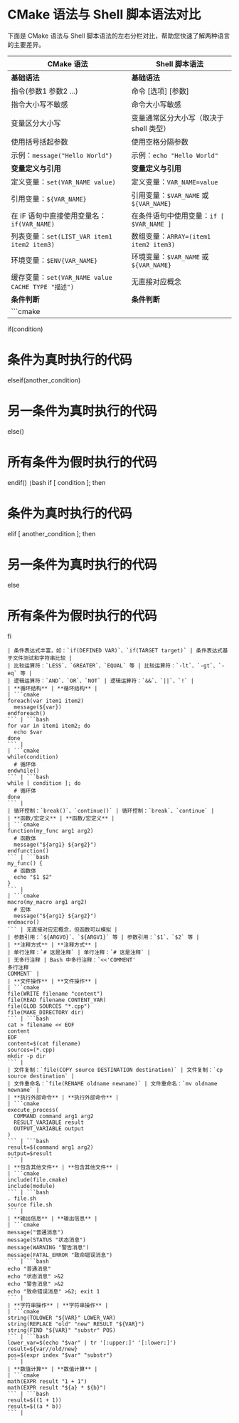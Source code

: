 # CMake 语法与 Shell 脚本语法对比

下面是 CMake 语法与 Shell 脚本语法的左右分栏对比，帮助您快速了解两种语言的主要差异。

| CMake 语法 | Shell 脚本语法 |
|------------|---------------|
| **基础语法** | **基础语法** |
| 指令(参数1 参数2 ...) | 命令 [选项] [参数] |
| 指令大小写不敏感 | 命令大小写敏感 |
| 变量区分大小写 | 变量通常区分大小写（取决于 shell 类型） |
| 使用括号括起参数 | 使用空格分隔参数 |
| 示例：`message("Hello World")` | 示例：`echo "Hello World"` |
| **变量定义与引用** | **变量定义与引用** |
| 定义变量：`set(VAR_NAME value)` | 定义变量：`VAR_NAME=value` |
| 引用变量：`${VAR_NAME}` | 引用变量：`$VAR_NAME` 或 `${VAR_NAME}` |
| 在 IF 语句中直接使用变量名：`if(VAR_NAME)` | 在条件语句中使用变量：`if [ $VAR_NAME ]` |
| 列表变量：`set(LIST_VAR item1 item2 item3)` | 数组变量：`ARRAY=(item1 item2 item3)` |
| 环境变量：`$ENV{VAR_NAME}` | 环境变量：`$VAR_NAME` 或 `${VAR_NAME}` |
| 缓存变量：`set(VAR_NAME value CACHE TYPE "描述")` | 无直接对应概念 |
| **条件判断** | **条件判断** |
| ```cmake
if(condition)
  # 条件为真时执行的代码
elseif(another_condition)
  # 另一条件为真时执行的代码
else()
  # 所有条件为假时执行的代码
endif()
``` | ```bash
if [ condition ]; then
  # 条件为真时执行的代码
elif [ another_condition ]; then
  # 另一条件为真时执行的代码
else
  # 所有条件为假时执行的代码
fi
``` |
| 条件表达式丰富，如：`if(DEFINED VAR)`、`if(TARGET target)` | 条件表达式基于文件测试和字符串比较 |
| 比较运算符：`LESS`、`GREATER`、`EQUAL` 等 | 比较运算符：`-lt`、`-gt`、`-eq` 等 |
| 逻辑运算符：`AND`、`OR`、`NOT` | 逻辑运算符：`&&`、`||`、`!` |
| **循环结构** | **循环结构** |
| ```cmake
foreach(var item1 item2)
  message(${var})
endforeach()
``` | ```bash
for var in item1 item2; do
  echo $var
done
``` |
| ```cmake
while(condition)
  # 循环体
endwhile()
``` | ```bash
while [ condition ]; do
  # 循环体
done
``` |
| 循环控制：`break()`、`continue()` | 循环控制：`break`、`continue` |
| **函数/宏定义** | **函数/宏定义** |
| ```cmake
function(my_func arg1 arg2)
  # 函数体
  message("${arg1} ${arg2}")
endfunction()
``` | ```bash
my_func() {
  # 函数体
  echo "$1 $2"
}
``` |
| ```cmake
macro(my_macro arg1 arg2)
  # 宏体
  message("${arg1} ${arg2}")
endmacro()
``` | 无直接对应宏概念，但函数可以模拟 |
| 参数引用：`${ARGV0}`、`${ARGV1}` 等 | 参数引用：`$1`、`$2` 等 |
| **注释方式** | **注释方式** |
| 单行注释：`# 这是注释` | 单行注释：`# 这是注释` |
| 无多行注释 | Bash 中多行注释：`<<'COMMENT'
多行注释
COMMENT` |
| **文件操作** | **文件操作** |
| ```cmake
file(WRITE filename "content")
file(READ filename CONTENT_VAR)
file(GLOB SOURCES "*.cpp")
file(MAKE_DIRECTORY dir)
``` | ```bash
cat > filename << EOF
content
EOF
content=$(cat filename)
sources=(*.cpp)
mkdir -p dir
``` |
| 文件复制：`file(COPY source DESTINATION destination)` | 文件复制：`cp source destination` |
| 文件重命名：`file(RENAME oldname newname)` | 文件重命名：`mv oldname newname` |
| **执行外部命令** | **执行外部命令** |
| ```cmake
execute_process(
  COMMAND command arg1 arg2
  RESULT_VARIABLE result
  OUTPUT_VARIABLE output
)
``` | ```bash
result=$(command arg1 arg2)
output=$result
``` |
| **包含其他文件** | **包含其他文件** |
| ```cmake
include(file.cmake)
include(module)
``` | ```bash
. file.sh
source file.sh
``` |
| **输出信息** | **输出信息** |
| ```cmake
message("普通消息")
message(STATUS "状态消息")
message(WARNING "警告消息")
message(FATAL_ERROR "致命错误消息")
``` | ```bash
echo "普通消息"
echo "状态消息" >&2
echo "警告消息" >&2
echo "致命错误消息" >&2; exit 1
``` |
| **字符串操作** | **字符串操作** |
| ```cmake
string(TOLOWER "${VAR}" LOWER_VAR)
string(REPLACE "old" "new" RESULT "${VAR}")
string(FIND "${VAR}" "substr" POS)
``` | ```bash
lower_var=$(echo "$var" | tr '[:upper:]' '[:lower:]')
result=${var//old/new}
pos=$(expr index "$var" "substr")
``` |
| **数值计算** | **数值计算** |
| ```cmake
math(EXPR result "1 + 1")
math(EXPR result "${a} * ${b}")
``` | ```bash
result=$((1 + 1))
result=$((a * b))
``` |